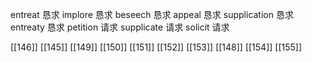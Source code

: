 




entreat 恳求
implore 恳求
beseech 恳求
appeal 恳求
supplication 恳求
entreaty 恳求
petition 请求
supplicate 请求
solicit 请求

[[146]]
[[145]]
[[149]]
[[150]]
[[151]]
[[152]]
[[153]]
[[148]]
[[154]]
[[155]]